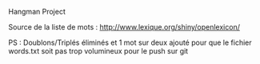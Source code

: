 Hangman Project

Source de la liste de mots : http://www.lexique.org/shiny/openlexicon/

PS : Doublons/Triplés éliminés et 1 mot sur deux ajouté pour que le
fichier words.txt soit pas trop volumineux pour le push sur git 
